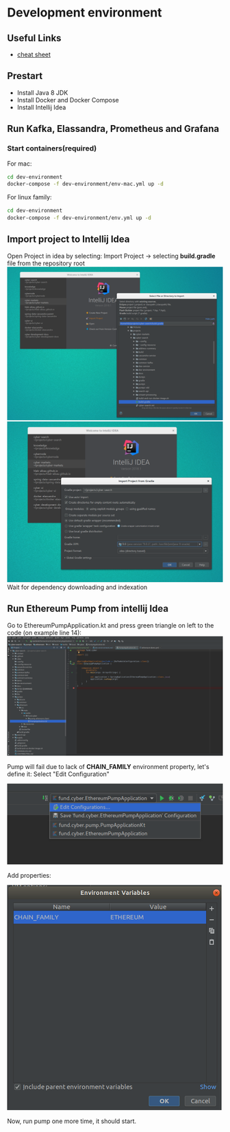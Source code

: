 # Development environment

## Useful Links
* [cheat sheet](./cheat-sheet.md)

## Prestart
* Install Java 8 JDK
* Install Docker and Docker Compose
* Install Intellij Idea

## Run Kafka, Elassandra, Prometheus and Grafana
### Start containers(required)
For mac:
```bash
cd dev-environment
docker-compose -f dev-environment/env-mac.yml up -d
```
For linux family:
```bash
cd dev-environment
docker-compose -f dev-environment/env.yml up -d
```

## Import project to Intellij Idea
Open Project in idea by selecting: Import Project -> selecting **build.gradle** file from the repository root
![Select Build Gradle](images/select-build-gradle.png)
![Import Settings](images/gradle-settings.png)
Wait for dependency downloading and indexation

## Run Ethereum Pump from intellij Idea
Go to EthereumPumpApplication.kt and press green triangle on left to the code (on example line 14):
![Start Pump](images/start-pump.png)

Pump will fail due to lack of **CHAIN_FAMILY** environment property, let's define it: Select "Edit Configuration"

![Select Edit Run Configuration](images/select-edit-configuration.png)

Add properties:

![Add variables](images/add-environment-variables.png)

Now, run pump one more time, it should start.


